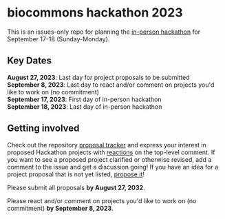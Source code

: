 # biocommons hackathon 2023

This is an issues-only repo for planning the [in-person hackathon](https://biocommons.org/private/hackathon-2023/) for September 17-18 (Sunday-Monday).

## Key Dates

**August 27, 2023**: Last day for project proposals to be submitted\
**September 8, 2023**: Last day to react and/or comment on projects you'd like to work on (no commitment)\
**September 17, 2023**: First day of in-person hackathon\
**September 18, 2023**: Last day of in-person hackathon

## Getting involved

Check out the repository [proposal tracker](https://github.com/biocommons/hackathon-2023/issues)
and express your interest in proposed Hackathon projects with [reactions](https://github.blog/2016-03-10-add-reactions-to-pull-requests-issues-and-comments/)
on the top-level comment. If you want to see a proposed project clarified or otherwise revised, add a comment
to the issue and get a discussion going! If you have an idea for a project proposal that is not
yet listed, [propose it](https://github.com/biocommons/hackathon-2023/issues/new?assignees=&labels=&projects=&template=hackathon-proposal.yml&title=%5BHackathon+project+title%5D)!

Please submit all proposals **by August 27, 2032**.

Please react and/or comment on projects you'd like to work on (no commitment) **by September 8, 2023**.
